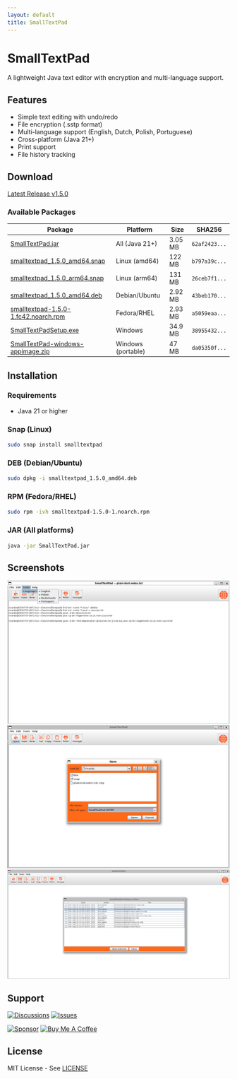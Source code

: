 ```yaml
---
layout: default
title: SmallTextPad
---
```


# SmallTextPad

A lightweight Java text editor with encryption and multi-language support.

## Features

- Simple text editing with undo/redo
- File encryption (.sstp format)
- Multi-language support (English, Dutch, Polish, Portuguese)
- Cross-platform (Java 21+)
- Print support
- File history tracking

## Download

[Latest Release v1.5.0](https://github.com/gcclinux/smalltextpad/releases/latest)

### Available Packages

| Package | Platform | Size | SHA256 |
|---------|----------|------|--------|
| [SmallTextPad.jar](https://github.com/gcclinux/smalltextpad/releases/latest/download/SmallTextPad.jar) | All (Java 21+) | 3.05 MB | `62af2423...` |
| [smalltextpad_1.5.0_amd64.snap](https://github.com/gcclinux/smalltextpad/releases/latest/download/smalltextpad_1.5.0_amd64.snap) | Linux (amd64) | 122 MB | `b797a39c...` |
| [smalltextpad_1.5.0_arm64.snap](https://github.com/gcclinux/smalltextpad/releases/latest/download/smalltextpad_1.5.0_arm64.snap) | Linux (arm64) | 131 MB | `26ceb7f1...` |
| [smalltextpad_1.5.0_amd64.deb](https://github.com/gcclinux/smalltextpad/releases/latest/download/smalltextpad_1.5.0_amd64.deb) | Debian/Ubuntu | 2.92 MB | `43beb170...` |
| [smalltextpad-1.5.0-1.fc42.noarch.rpm](https://github.com/gcclinux/smalltextpad/releases/latest/download/smalltextpad-1.5.0-1.fc42.noarch.rpm) | Fedora/RHEL | 2.93 MB | `a5059eaa...` |
| [SmallTextPadSetup.exe](https://github.com/gcclinux/smalltextpad/releases/latest/download/SmallTextPadSetup.exe) | Windows | 34.9 MB | `38955432...` |
| [SmallTextPad-windows-appimage.zip](https://github.com/gcclinux/smalltextpad/releases/latest/download/SmallTextPad-windows-appimage.zip) | Windows (portable) | 47 MB | `da05350f...` |

## Installation

### Requirements
- Java 21 or higher

### Snap (Linux)
```bash
sudo snap install smalltextpad
```

### DEB (Debian/Ubuntu)
```bash
sudo dpkg -i smalltextpad_1.5.0_amd64.deb
```

### RPM (Fedora/RHEL)
```bash
sudo rpm -ivh smalltextpad-1.5.0-1.noarch.rpm
```

### JAR (All platforms)
```bash
java -jar SmallTextPad.jar
```

## Screenshots

![Language Selector](https://github.com/gcclinux/smalltextpad/blob/main/screenshots/languages.png?raw=true)
![Encrypted File](https://github.com/gcclinux/smalltextpad/blob/main/screenshots/encrypted.png?raw=true)
![History Picker](https://github.com/gcclinux/smalltextpad/blob/main/screenshots/history-picker.png?raw=true)

## Support

[![Discussions](https://img.shields.io/badge/💬_Join_Discussions-GitHub-blue?style=for-the-badge)](https://github.com/gcclinux/smalltextpad/discussions) 
[![Issues](https://img.shields.io/badge/🐛_Report_Issues-GitHub-red?style=for-the-badge)](https://github.com/gcclinux/smalltextpad/issues)   

[![Sponsor](https://img.shields.io/badge/💖_Sponsor-GitHub-pink?style=for-the-badge)](https://github.com/sponsors/gcclinux) 
[![Buy Me A Coffee](https://img.shields.io/badge/☕_Buy_Me_A_Coffee-Support-yellow?style=for-the-badge)](https://www.buymeacoffee.com/gcclinux) 

## License

MIT License - See [LICENSE](https://github.com/gcclinux/smalltextpad/blob/main/LICENSE)